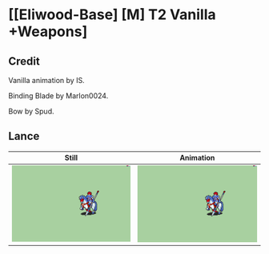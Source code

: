 # [\[Eliwood-Base\] \[M\] T2 Vanilla +Weapons]

## Credit

Vanilla animation by IS.

Binding Blade by Marlon0024.

Bow by Spud.



## Lance

| Still | Animation |
| :---: | :-------: |
| ![Lance still](./Lance_000.png) | ![Lance animation](./Lance.gif) |
